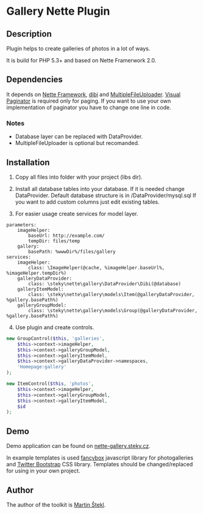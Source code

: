# Gallery Nette Plugin

## Description

Plugin helps to create galleries of photos in a lot of ways.

It is build for PHP 5.3+ and based on Nette Framerwork 2.0.

## Dependencies

It depends on [Nette Framework](http://nette.org/), [dibi](http://dibiphp.com/) and
[MultipleFileUploader](http://addons.nette.org/cs/multiplefileupload).
[Visual Paginator](http://addons.nette.org/cs/visualpaginator) is required only
for paging. If you want to use your own implementation of paginator you have to
change one line in code.

### Notes

* Database layer can be replaced with DataProvider.
* MultipleFileUploader is optional but recomanded.

## Installation

1. Copy all files into folder with your project (libs dir).

2. Install all database tables into your database. If it is needed change DataProvider.
   Default database structure is in /DataProvider/mysql.sql
   If you want to add custom columns just edit existing tables.

3. For easier usage create services for model layer.

```neon
parameters:
	imageHelper:
		baseUrl: http://example.com/
		tempDir: files/temp
	gallery:
		basePath: %wwwDir%/files/gallery
services:
	imageHelper:
		class: \ImageHelper(@cache, %imageHelper.baseUrl%,  %imageHelper.tempDir%)
	galleryDataProvider:
		class: \steky\nette\gallery\DataProvider\Dibi(@database)
	galleryItemModel:
		class: \steky\nette\gallery\models\Item(@galleryDataProvider, %gallery.basePath%)
	galleryGroupModel:
		class: \steky\nette\gallery\models\Group(@galleryDataProvider, %gallery.basePath%)
```

4. Use plugin and create controls.

```php
new GroupControl($this, 'galleries',
	$this->context->imageHelper,
	$this->context->galleryGroupModel,
	$this->context->galleryItemModel,
	$this->context->galleryDataProvider->namespaces,
	'Homepage:gallery'
);
```
```php
new ItemControl($this, 'photos',
	$this->context->imageHelper,
	$this->context->galleryGroupModel,
	$this->context->galleryItemModel,
	$id
);
```

## Demo

Demo application can be found on [nette-gallery.steky.cz](nette-gallery.steky.cz).

In example templates is used [fancybox](http://fancybox.net/) javascript library
for photogalleries and [Twitter Bootstrap](http://twitter.github.com/bootstrap/)
CSS library. Templates should be changed/replaced for using in your own project.

## Author

The author of the toolkit is [Martin Štekl](mailto:martin.stekl@gmail.com).
